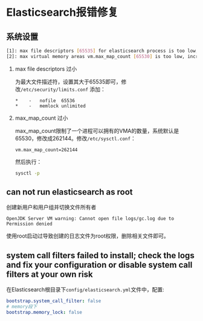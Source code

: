 # Elasticsearch报错修复

## 系统设置

```bash
[1]: max file descriptors [65535] for elasticsearch process is too low, increase to at least [65536]
[2]: max virtual memory areas vm.max_map_count [65530] is too low, increase to at least [262144]
```

1. max file descriptors 过小

   为最大文件描述符，设置其大于65535即可，修改`/etc/security/limits.conf` 添加：

   ```
   *	-	nofile	65536
   *	-	memlock	unlimited
   ```

2. max_map_count 过小

   max_map_count限制了一个进程可以拥有的VMA的数量，系统默认是65530，修改成262144。修改`/etc/sysctl.conf`：

   ```
   vm.max_map_count=262144
   ```

   然后执行：

   ```bash
   sysctl -p
   ```


## can not run elasticsearch as root

创建新用户和用户组并切换文件所有者

 

```
OpenJDK Server VM warning: Cannot open file logs/gc.log due to Permission denied
```

使用root启动过导致创建的日志文件为root权限，删除相关文件即可。

## system call filters failed to install; check the logs and fix your configuration or disable system call filters at your own risk

在Elasticsearch根目录下`config/elasticsearch.yml`文件中，配置:

```yml
bootstrap.system_call_filter: false
# memory段下
bootstrap.memory_lock: false
```

